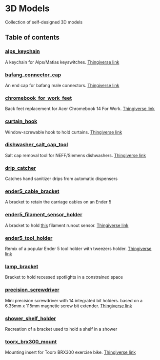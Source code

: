# 3D Models
Collection of self-designed 3D models

## Table of contents
### [alps\_keychain](/alps_keychain)
A keychain for Alps/Matias keyswitches. [Thingiverse link](https://www.thingiverse.com/thing:4214306)
### [bafang\_connector\_cap](/bafang_connector_cap)
An end cap for bafang male connectors. [Thingiverse link](https://www.thingiverse.com/thing:4347127)
### [chromebook\_for\_work\_feet](/chromebook_for_work_feet)
Back feet replacement for Acer Chromebook 14 For Work. [Thingiverse link](https://www.thingiverse.com/thing:4346295)
### [curtain\_hook](/curtain_hook)
Window-screwable hook to hold curtains. [Thingiverse link](https://www.thingiverse.com/thing:4222626)
### [dishwasher\_salt\_cap\_tool](/dishwasher_salt_cap_tool)
Salt cap removal tool for NEFF/Siemens dishwashers. [Thingiverse link](https://www.thingiverse.com/thing:4305524)
### [drip\_catcher](/drip_catcher)
Catches hand sanitizer drips from automatic dispensers
### [ender5\_cable\_bracket](/ender5_cable_bracket)
A bracket to retain the carriage cables on an Ender 5
### [ender5\_filament\_sensor\_holder](/ender5_filament_sensor_holder)
A bracket to hold [this](https://www.thingiverse.com/thing:3063430) filament runout sensor. [Thingiverse link](https://www.thingiverse.com/thing:4251291)
### [ender5\_tool\_holder](/ender5_tool_holder)
Remix of a popular Ender 5 tool holder with tweezers holder. [Thingiverse link](https://www.thingiverse.com/thing:4222592)
### [lamp\_bracket](/lamp_bracket)
Bracket to hold recessed spotlights in a constrained space
### [precision\_screwdriver](/precision_screwdriver)
Mini precision screwdriver with 14 integrated bit holders. based on a 6.35mm x 115mm magnetic screw bit extender.
[Thingiverse link](https://www.thingiverse.com/thing:4441645)
### [shower\_shelf\_holder](/shower_shelf_holder)
Recreation of a bracket used to hold a shelf in a shower
### [toorx\_brx300\_mount](/toorx_brx300_mount)
Mounting insert for Toorx BRX300 exercise bike. [Thingiverse link](https://www.thingiverse.com/thing:4236508)
